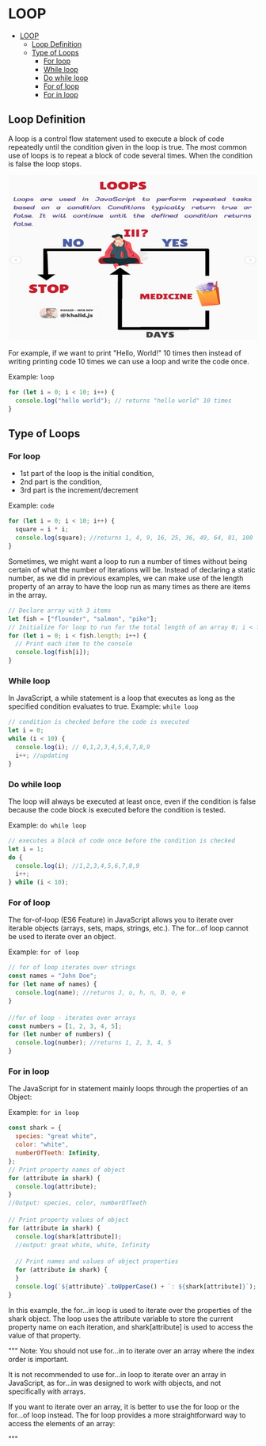 # LOOP

- [LOOP](#loop)
  - [Loop Definition](#loop-definition)
  - [Type of Loops](#type-of-loops)
    - [For loop](#for-loop)
    - [While loop](#while-loop)
    - [Do while loop](#do-while-loop)
    - [For of loop](#for-of-loop)
    - [For in loop](#for-in-loop)

## Loop Definition

A loop is a control flow statement used to execute a block of code repeatedly until the condition given in the loop is true. The most common use of loops is to repeat a block of code several times. When the condition is false the loop stops.

![Alt text](images/00-loop.png)

For example, if we want to print "Hello, World!" 10 times then instead of writing printing code 10 times we can use a loop and write the code once.

Example: `loop`

```js
for (let i = 0; i < 10; i++) {
  console.log("hello world"); // returns "hello world" 10 times
}
```

## Type of Loops

### For loop

- 1st part of the loop is the initial condition,
- 2nd part is the condition,
- 3rd part is the increment/decrement

Example: `code`

```js
for (let i = 0; i < 10; i++) {
  square = i * i;
  console.log(square); //returns 1, 4, 9, 16, 25, 36, 49, 64, 81, 100
}
```

Sometimes, we might want a loop to run a number of times without being certain of what the number of iterations will be. Instead of declaring a static number, as we did in previous examples, we can make use of the length property of an array to have the loop run as many times as there are items in the array.

```js
// Declare array with 3 items
let fish = ["flounder", "salmon", "pike"];
// Initialize for loop to run for the total length of an array 0; i < fish.length; i++) {
for (let i = 0; i < fish.length; i++) {
  // Print each item to the console
  console.log(fish[i]);
}
```

### While loop

In JavaScript, a while statement is a loop that executes as long as the specified condition evaluates to true.
Example: `while loop`

```js
// condition is checked before the code is executed
let i = 0;
while (i < 10) {
  console.log(i); // 0,1,2,3,4,5,6,7,8,9
  i++; //updating
}
```

### Do while loop

The loop will always be executed at least once, even if the condition is false because the code block is executed before the condition is tested.

Example: `do while loop`

```js
// executes a block of code once before the condition is checked
let i = 1;
do {
  console.log(i); //1,2,3,4,5,6,7,8,9
  i++;
} while (i < 10);
```

### For of loop

The for-of-loop (ES6 Feature) in JavaScript allows you to iterate over iterable objects (arrays, sets, maps, strings, etc.). The for...of loop cannot be used to iterate over an object.

Example: `for of loop`

```js
// for of loop iterates over strings
const names = "John Doe";
for (let name of names) {
  console.log(name); //returns J, o, h, n, D, o, e
}

//for of loop - iterates over arrays
const numbers = [1, 2, 3, 4, 5];
for (let number of numbers) {
  console.log(number); //returns 1, 2, 3, 4, 5
}
```

### For in loop

The JavaScript for in statement mainly loops through the properties of an Object:

Example: `for in loop`

```js
const shark = {
  species: "great white",
  color: "white",
  numberOfTeeth: Infinity,
};
// Print property names of object
for (attribute in shark) {
  console.log(attribute);
}
//Output: species, color, numberOfTeeth

// Print property values of object
for (attribute in shark) {
  console.log(shark[attribute]);
  //output: great white, white, Infinity

  // Print names and values of object properties
  for (attribute in shark) {
  }
  console.log(`${attribute}`.toUpperCase() + `: ${shark[attribute]}`);
}
```

In this example, the for...in loop is used to iterate over the properties of the shark object. The loop uses the attribute variable to store the current property name on each iteration, and shark[attribute] is used to access the value of that property.

"""
Note: You should not use for...in to iterate over an array where the index order is important.

It is not recommended to use for...in loop to iterate over an array in JavaScript, as for...in was designed to work with objects, and not specifically with arrays.

If you want to iterate over an array, it is better to use the for loop or the for...of loop instead. The for loop provides a more straightforward way to access the elements of an array:

"""
